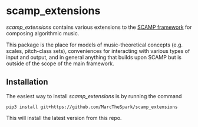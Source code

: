 # scamp_extensions

_scamp_extensions_ contains various extensions to the [SCAMP framework](https://pypi.org/project/scamp/) for composing algorithmic music.

This package is the place for  models of music-theoretical concepts (e.g. scales, pitch-class sets), conveniences for interacting with various types of input and output, and in general anything that builds upon SCAMP but is outside of the scope of the main framework.

## Installation

The easiest way to install *scamp_extensions* is by running the command 

```
pip3 install git+https://github.com/MarcTheSpark/scamp_extensions
```

This will install the latest version from this repo.
